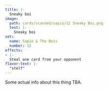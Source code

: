 ```yaml
---
title: |-
  Sneaky boi
image: 
  path: cards/scanned/sapio/12 Sneaky Boi.png
  text: |-
    Sneaky boi
set:
  name: Sapio & The Bois
  number: 12
effects: 
- |-
  Steal one card from your opponent
flavor-text: |-
  "stelf"
---
```

Some actual info about this thing TBA.
